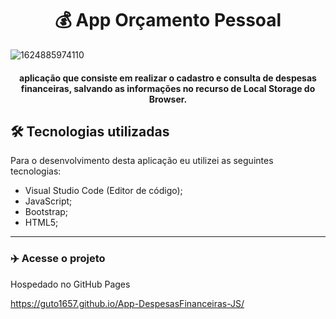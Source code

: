 <h1 align="center">
💰 App Orçamento Pessoal
</h1>

![1624885974110](https://user-images.githubusercontent.com/70277574/123645702-ee9e1500-d7fc-11eb-848f-aa2cbe8d3f7a.png)

<h4 align="center">
aplicação que consiste em realizar o cadastro e consulta de despesas financeiras, salvando as informações no recurso de Local Storage do Browser.
</h4>

## 🛠 Tecnologias utilizadas
Para o desenvolvimento desta aplicação eu utilizei as seguintes tecnologias:
- Visual Studio Code (Editor de código);
- JavaScript;
- Bootstrap;
- HTML5;
---

### :airplane: Acesse o projeto

Hospedado no GitHub Pages

https://guto1657.github.io/App-DespesasFinanceiras-JS/



